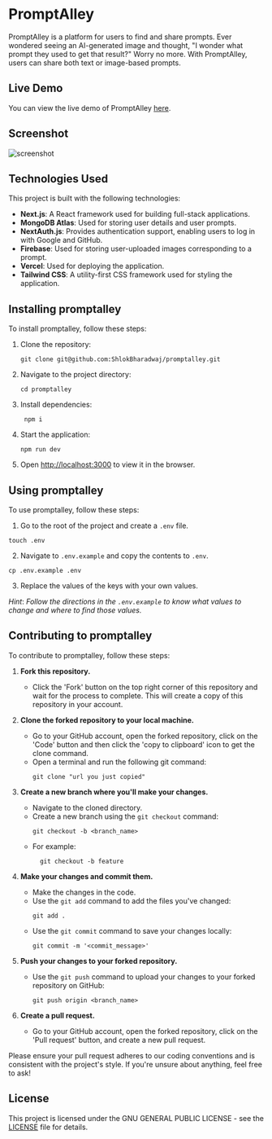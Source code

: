 # PromptAlley

PromptAlley is a platform for users to find and share prompts. Ever wondered seeing an AI-generated image and thought, "I wonder what prompt they used to get that result?" Worry no more. With PromptAlley, users can share both text or image-based prompts.

## Live Demo

You can view the live demo of PromptAlley [here](https://promptalley-web.netlify.app/).

## Screenshot

![screenshot](/public/assets/images/promptalley-screenshot..png)

## Technologies Used

This project is built with the following technologies:

- **Next.js**: A React framework used for building full-stack applications.
- **MongoDB Atlas**: Used for storing user details and user prompts.
- **NextAuth.js**: Provides authentication support, enabling users to log in with Google and GitHub.
- **Firebase**: Used for storing user-uploaded images corresponding to a prompt.
- **Vercel**: Used for deploying the application.
- **Tailwind CSS**: A utility-first CSS framework used for styling the application.

## Installing promptalley

To install promptalley, follow these steps:

1. Clone the repository:
   ```
   git clone git@github.com:ShlokBharadwaj/promptalley.git
   ```
2. Navigate to the project directory:
   ```
   cd promptalley
   ```
3. Install dependencies:
   ```
    npm i
    ```
4. Start the application:
   ```
   npm run dev
   ```
5. Open [http://localhost:3000](http://localhost:3000) to view it in the browser.

## Using promptalley

To use promptalley, follow these steps:

<!-- Create a .env files with keys, take .env.sample for reference-->

1. Go to the root of the project and create a `.env` file.

```
touch .env
```

2. Navigate to `.env.example` and copy the contents to `.env`.

```
cp .env.example .env
```

3. Replace the values of the keys with your own values.

*Hint*: _Follow the directions in the `.env.example` to know what values to change and where to find those values._

## Contributing to promptalley

To contribute to promptalley, follow these steps:

1. **Fork this repository.**
    - Click the 'Fork' button on the top right corner of this repository and wait for the process to complete. This will create a copy of this repository in your account.

2. **Clone the forked repository to your local machine.**
    - Go to your GitHub account, open the forked repository, click on the 'Code' button and then click the 'copy to clipboard' icon to get the clone command.
    - Open a terminal and run the following git command:
      ```
      git clone "url you just copied"
      ```

3. **Create a new branch where you'll make your changes.**
    - Navigate to the cloned directory.
    - Create a new branch using the `git checkout` command:
      ```
      git checkout -b <branch_name>
      ```
    - For example:
      ```
        git checkout -b feature
        ```


4. **Make your changes and commit them.**
    - Make the changes in the code.
    - Use the `git add` command to add the files you've changed:
      ```
      git add .
      ```
    - Use the `git commit` command to save your changes locally:
      ```
      git commit -m '<commit_message>'
      ```

5. **Push your changes to your forked repository.**
    - Use the `git push` command to upload your changes to your forked repository on GitHub:
      ```
      git push origin <branch_name>
      ```

6. **Create a pull request.**
    - Go to your GitHub account, open the forked repository, click on the 'Pull request' button, and create a new pull request.

Please ensure your pull request adheres to our coding conventions and is consistent with the project's style. If you're unsure about anything, feel free to ask!

## License

This project is licensed under the GNU GENERAL PUBLIC LICENSE - see the [LICENSE](./LICENSE) file for details.